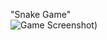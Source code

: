 "Snake Game" 
<br>
![Game Screenshot](https://raw.githubusercontent.com/AK-Bishnu/Flutter-Projects/blob/main/Snake%20Game/Screenshot_20250203-161311.jpg?raw=true))

